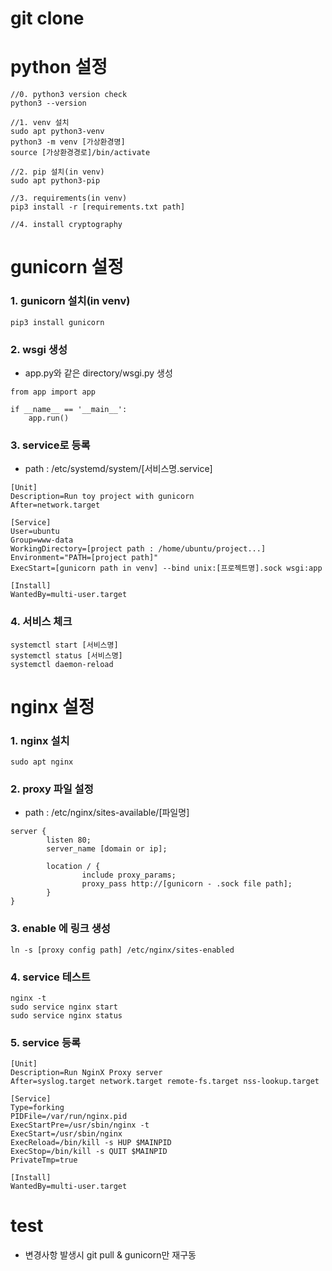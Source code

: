 # git clone

# python 설정
```
//0. python3 version check
python3 --version

//1. venv 설치
sudo apt python3-venv
python3 -m venv [가상환경명]
source [가상환경경로]/bin/activate

//2. pip 설치(in venv)
sudo apt python3-pip

//3. requirements(in venv)
pip3 install -r [requirements.txt path]

//4. install cryptography 
```

# gunicorn 설정
### 1. gunicorn 설치(in venv)
```
pip3 install gunicorn
```

### 2. wsgi 생성
* app.py와 같은 directory/wsgi.py 생성
```
from app import app

if __name__ == '__main__':
    app.run()
```

### 3. service로 등록
* path : /etc/systemd/system/[서비스명.service]

```
[Unit]
Description=Run toy project with gunicorn
After=network.target

[Service]
User=ubuntu
Group=www-data
WorkingDirectory=[project path : /home/ubuntu/project...]
Environment="PATH=[project path]"
ExecStart=[gunicorn path in venv] --bind unix:[프로젝트명].sock wsgi:app

[Install]
WantedBy=multi-user.target
```

### 4. 서비스 체크
```
systemctl start [서비스명]
systemctl status [서비스명]
systemctl daemon-reload
```

# nginx 설정
### 1. nginx 설치
```
sudo apt nginx
```

### 2. proxy 파일 설정
* path : /etc/nginx/sites-available/[파일명]
```
server {
        listen 80;
        server_name [domain or ip];

        location / {
                include proxy_params;
                proxy_pass http://[gunicorn - .sock file path];
        }
}
```

### 3. enable 에 링크 생성
```
ln -s [proxy config path] /etc/nginx/sites-enabled
```

### 4. service 테스트
```
nginx -t
sudo service nginx start
sudo service nginx status
```

### 5. service 등록
```
[Unit]
Description=Run NginX Proxy server
After=syslog.target network.target remote-fs.target nss-lookup.target

[Service]
Type=forking
PIDFile=/var/run/nginx.pid
ExecStartPre=/usr/sbin/nginx -t
ExecStart=/usr/sbin/nginx
ExecReload=/bin/kill -s HUP $MAINPID
ExecStop=/bin/kill -s QUIT $MAINPID
PrivateTmp=true

[Install]
WantedBy=multi-user.target
```

# test
* 변경사항 발생시 git pull & gunicorn만 재구동
